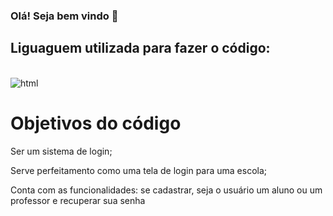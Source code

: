 ### Olá! Seja bem vindo  👋








## Liguaguem utilizada para fazer o código:
<div style="display: inline_block"><br/>
 <img align="center" alt="html" src= "https://img.shields.io/badge/HTML-239120?style=for-the-badge&logo=html5&logoColor=white">
 </div<br/>

# Objetivos do código
Ser um sistema de login;


Serve perfeitamento como uma tela de login para uma escola;


Conta com as funcionalidades: se cadastrar, seja o usuário um aluno ou um professor e recuperar sua senha 
